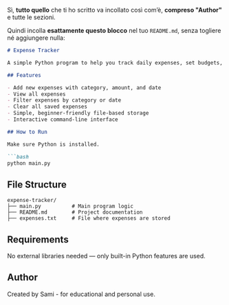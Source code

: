 Sì, **tutto quello** che ti ho scritto va incollato così com’è, **compreso "Author"** e tutte le sezioni.

Quindi incolla **esattamente questo blocco** nel tuo `README.md`, senza togliere né aggiungere nulla:

````markdown
# Expense Tracker

A simple Python program to help you track daily expenses, set budgets, and manage spending habits. This project is ideal for beginners learning Python basics and file handling.

## Features

- Add new expenses with category, amount, and date  
- View all expenses  
- Filter expenses by category or date  
- Clear all saved expenses  
- Simple, beginner-friendly file-based storage  
- Interactive command-line interface  

## How to Run

Make sure Python is installed.

```bash
python main.py
````

## File Structure

```
expense-tracker/
├── main.py          # Main program logic
├── README.md        # Project documentation
├── expenses.txt     # File where expenses are stored
```

## Requirements

No external libraries needed — only built-in Python features are used.

## Author

Created by Sami - for educational and personal use.
